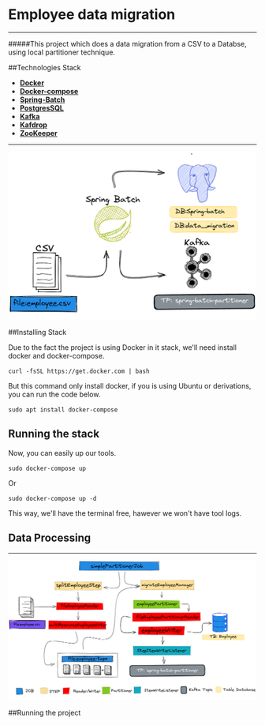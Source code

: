 

# Employee data migration
<hr>

#####This project which does a data migration from a CSV to a Databse, using local partitioner technique.

##Technologies Stack

- [**Docker**](https://www.docker.com/)
- [**Docker-compose**](https://github.com/docker/compose)
- [**Spring-Batch**](https://docs.spring.io/spring-batch/docs/current/reference/html/spring-batch-intro.html#spring-batch-intro)
- [**PostgresSQL**](https://www.postgresql.org/)
- [**Kafka**](https://kafka.apache.org/)
- [**Kafdrop**](https://github.com/obsidiandynamics/kafdrop)
- [**ZooKeeper**](https://zookeeper.apache.org/)


<hr>

![Core Architeture](files/readme/core/core.png)

##Installing Stack

Due to the fact the project is using Docker in it stack, 
we'll need install docker and docker-compose.
````
curl -fsSL https://get.docker.com | bash
````
But this command only install docker, if you is using Ubuntu or derivations,
you can run the code below.
````
sudo apt install docker-compose
````

## Running the stack
Now, you can easily up our tools.
````
sudo docker-compose up
````
Or
````
sudo docker-compose up -d
````
This way, we'll have the terminal free,
hawever we won't have tool logs. 

## Data Processing

<hr>

![Data_processing](files/readme/processing/processing.png)



##Running the project

````

````
